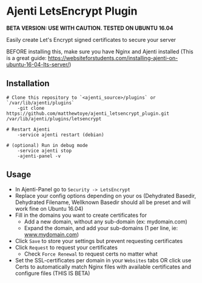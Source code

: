# Ajenti LetsEncrypt Plugin

**BETA VERSION: USE WITH CAUTION. TESTED ON UBUNTU 16.04**

Easily create Let's Encrypt signed certificates to secure your server

BEFORE installing this, make sure you have Nginx and Ajenti installed (This is a great guide: https://websiteforstudents.com/installing-ajenti-on-ubuntu-16-04-lts-server/)

## Installation
```
# Clone this repository to `<ajenti_source>/plugins` or `/var/lib/ajenti/plugins`
	-git clone https://github.com/matthewtoye/ajenti_letsencrypt_plugin.git /var/lib/ajenti/plugins/letsencrypt
	
# Restart Ajenti
	-service ajenti restart (debian)
	
# (optional) Run in debug mode
	-service ajenti stop
	-ajenti-panel -v
```

## Usage

* In Ajenti-Panel go to `Security -> LetsEncrypt`
* Replace your config options depending on your os (Dehydrated Basedir, Dehydrated Filename, Wellknown Basedir should all be preset and will work fine on Ubuntu 16.04)
* Fill in the domains you want to create certificates for
  * Add a new domain, without any sub-domain (ex: mydomain.com)
  * Expand the domain, and add your sub-domains (1 per line, ie: www.mydomain.com)
* Click `Save` to store your settings but prevent requesting certificates
* Click `Request` to request your certificates
  * Check `Force Renewal` to request certs no matter what
* Set the SSL-certificates per domain in your `Websites` tabs OR click use Certs to automatically match Nginx files with available certificates and configure files (THIS IS BETA)